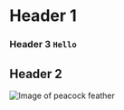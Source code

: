 # Header 1
### Header 3  `Hello`
## Header 2

![Image of peacock feather](https://images.pexels.com/photos/674010/pexels-photo-674010.jpeg?cs=srgb&dl=pexels-anjana-c-169994-674010.jpg&fm=jpg)
